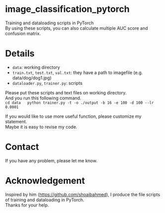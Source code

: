 # image_classification_pytorch

Training and dataloading scripts in PyTorch  
By using these scripts, you can also calculate multiple AUC score and confusion matrix.  

# Details

* `data`: working directory
* `train.txt`, `test.txt`, `val.txt`: they have a path to imagefile (e.g. data/dog/dog1.jpg)
* `dataloader.py`, `trainer.py`: scripts

Please put these scripts and text files on working directory.  
And you run this following command.  
`cd data  
python trainer.py -t -o ./output -b 16 -e 100 -d 100 --lr 0.0001`  

If you would like to use more useful function, please customize my statement.  
Maybe it is easy to revise my code.  

# Contact

If you have any problem, please let me know.  

# Acknowledgement

Inspired by him (https://github.com/shoaibahmed), I produce the file scripts of training and dataloading in PyTorch.  
Thanks for your help.
